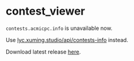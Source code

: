 # contest_viewer

`contests.acmicpc.info` is unavailable now.

Use [lyc.xuming.studio/api/contests-info](https://lyc.xuming.studio/api/contests-info) instead.

Download latest release [here](https://jmpx.cf/apk/contestviewer).